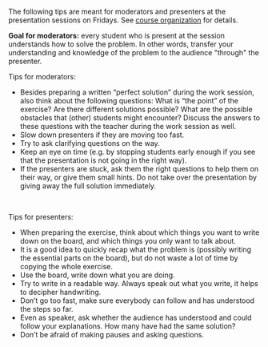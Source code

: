 <p>The following tips are meant for moderators and presenters at the presentation sessions on Fridays. See <a title="Organization of the course" href="https://canvas.uva.nl/courses/2205/pages/organization-of-the-course" data-api-endpoint="https://canvas.uva.nl/api/v1/courses/2205/pages/organization-of-the-course" data-api-returntype="Page">course organization</a> for details.</p>
<p><strong>Goal for moderators:</strong><span style="font-weight: 400;"> every student who is present at the session understands how to solve the problem. In other words, transfer your understanding and knowledge of the problem to the audience "through" the presenter.</span></p>
<p><span style="font-weight: 400;">Tips for moderators:</span></p>
<ul>
<li style="font-weight: 400;"><span style="font-weight: 400;">Besides preparing a written “perfect solution” during the work session, also think about the following questions: What is “the point” of the exercise? Are there different solutions possible? What are the possible obstacles that (other) students might encounter? Discuss the answers to these questions with the teacher during the work session as well.</span></li>
<li style="font-weight: 400;"><span style="font-weight: 400;">Slow down presenters if they are moving too fast.</span></li>
<li style="font-weight: 400;"><span style="font-weight: 400;">Try to ask clarifying questions on the way.</span></li>
<li style="font-weight: 400;"><span style="font-weight: 400;">Keep an eye on time (e.g. by stopping students early enough if you see that the presentation is not going in the right way).</span></li>
<li style="font-weight: 400;"><span style="font-weight: 400;">If the presenters are stuck, ask them the right questions to help them on their way, or give them small hints. Do not take over the presentation by giving away the full solution immediately.</span></li>
</ul>
<p> </p>
<p><span style="font-weight: 400;">Tips for presenters:</span></p>
<ul>
<li style="font-weight: 400;"><span style="font-weight: 400;">When preparing the exercise, think about which things you want to write down on the board, and which things you only want to talk about. </span></li>
<li style="font-weight: 400;"><span style="font-weight: 400;">It is a good idea to quickly recap what the problem is (possibly writing the essential parts on the board), but do not waste a lot of time by copying the whole exercise.</span></li>
<li style="font-weight: 400;"><span style="font-weight: 400;">Use the board, write down what you are doing. </span></li>
<li style="font-weight: 400;"><span style="font-weight: 400;">Try to write in a readable way. Always speak out what you write, it helps to decipher handwriting.</span></li>
<li style="font-weight: 400;"><span style="font-weight: 400;">Don’t go too fast, make sure everybody can follow and has understood the steps so far.</span></li>
<li style="font-weight: 400;"><span style="font-weight: 400;">Even as speaker, ask whether the audience has understood and could follow your explanations. How many have had the same solution?</span></li>
<li style="font-weight: 400;"><span style="font-weight: 400;">Don’t be afraid of making pauses and asking questions.</span></li>
</ul>
